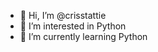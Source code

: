- 👋 Hi, I’m @crisstattie
- 👀 I’m interested in Python
- 🌱 I’m currently learning Python


<!---
crisstattie/crisstattie is a ✨ special ✨ repository because its `README.md` (this file) appears on your GitHub profile.
You can click the Preview link to take a look at your changes.

- 💞️ I’m looking to collaborate on Python
- 📫 How to reach me ...>
--->
